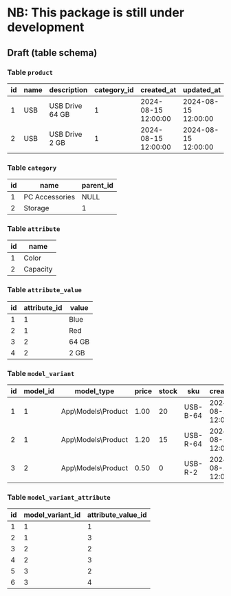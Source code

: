 # NB: This package is still under development

## Draft (table schema)

### Table `product`

| id  | name | description         | category_id | created_at          | updated_at          |
|-----|------|---------------------|-------------|---------------------|---------------------|
| 1   | USB  | USB Drive 64 GB     | 1           | 2024-08-15 12:00:00 | 2024-08-15 12:00:00 |
| 2   | USB  | USB Drive 2 GB      | 1           | 2024-08-15 12:00:00 | 2024-08-15 12:00:00 |

### Table `category`

| id  | name           | parent_id |
|-----|----------------|-----------|
| 1   | PC Accessories | NULL      |
| 2   | Storage        | 1         |

### Table `attribute`

| id  | name     |
|-----|----------|
| 1   | Color    |
| 2   | Capacity |

### Table `attribute_value`

| id  | attribute_id | value  |
|-----|--------------|--------|
| 1   | 1            | Blue   |
| 2   | 1            | Red    |
| 3   | 2            | 64 GB  |
| 4   | 2            | 2 GB   |

### Table `model_variant`

| id  | model_id | model_type             | price | stock | sku       | created_at          | updated_at          |
|-----|----------|------------------------|-------|-------|-----------|---------------------|---------------------|
| 1   | 1        | App\Models\Product     | 1.00  | 20    | USB-B-64  | 2024-08-15 12:00:00 | 2024-08-15 12:00:00 |
| 2   | 1        | App\Models\Product     | 1.20  | 15    | USB-R-64  | 2024-08-15 12:00:00 | 2024-08-15 12:00:00 |
| 3   | 2        | App\Models\Product     | 0.50  | 0     | USB-R-2   | 2024-08-15 12:00:00 | 2024-08-15 12:00:00 |

### Table `model_variant_attribute`

| id  | model_variant_id | attribute_value_id |
|-----|------------------|--------------------|
| 1   | 1                | 1                  |  // Color: Blue
| 2   | 1                | 3                  |  // Capacity: 64 GB
| 3   | 2                | 2                  |  // Color: Red
| 4   | 2                | 3                  |  // Capacity: 64 GB
| 5   | 3                | 2                  |  // Color: Red
| 6   | 3                | 4                  |  // Capacity: 2 GB
